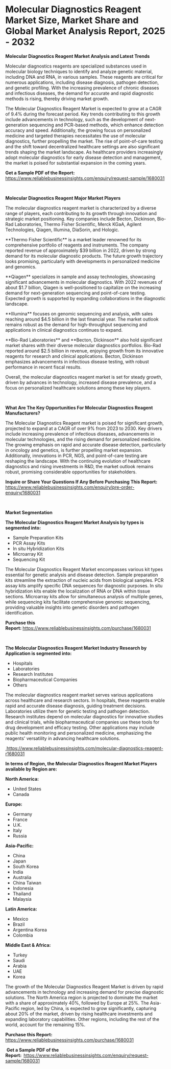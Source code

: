 <p><h1>Molecular Diagnostics Reagent Market Size, Market Share and Global Market Analysis Report, 2025 - 2032</h1></p><p><strong>Molecular Diagnostics Reagent Market Analysis and Latest Trends</strong></p>
<p><p>Molecular diagnostics reagents are specialized substances used in molecular biology techniques to identify and analyze genetic material, including DNA and RNA, in various samples. These reagents are critical for numerous applications, including disease diagnosis, pathogen detection, and genetic profiling. With the increasing prevalence of chronic diseases and infectious diseases, the demand for accurate and rapid diagnostic methods is rising, thereby driving market growth.</p><p>The Molecular Diagnostics Reagent Market is expected to grow at a CAGR of 9.4% during the forecast period. Key trends contributing to this growth include advancements in technology, such as the development of next-generation sequencing and PCR-based methods, which enhance detection accuracy and speed. Additionally, the growing focus on personalized medicine and targeted therapies necessitates the use of molecular diagnostics, further propelling the market. The rise of point-of-care testing and the shift toward decentralized healthcare settings are also significant trends shaping the market landscape. As healthcare providers increasingly adopt molecular diagnostics for early disease detection and management, the market is poised for substantial expansion in the coming years.</p></p>
<p><strong>Get a Sample PDF of the Report:&nbsp;</strong> <a href="https://www.reliablebusinessinsights.com/enquiry/request-sample/1680031?utm_campaign=1847&utm_medium=2&utm_source=Github&utm_content=ia&utm_term=13042025&utm_id=molecular-diagnostics-reagent">https://www.reliablebusinessinsights.com/enquiry/request-sample/1680031</a></p>
<p>&nbsp;</p>
<p><strong>Molecular Diagnostics Reagent Major Market Players</strong></p>
<p><p>The molecular diagnostics reagent market is characterized by a diverse range of players, each contributing to its growth through innovation and strategic market positioning. Key companies include Becton, Dickinson, Bio-Rad Laboratories, Thermo Fisher Scientific, Merck KGaA, Agilent Technologies, Qiagen, Illumina, DiaSorin, and Hologic. </p><p>**Thermo Fisher Scientific** is a market leader renowned for its comprehensive portfolio of reagents and instruments. The company reported revenue of approximately $39 billion in 2022, driven by strong demand for its molecular diagnostic products. The future growth trajectory looks promising, particularly with developments in personalized medicine and genomics.</p><p>**Qiagen** specializes in sample and assay technologies, showcasing significant advancements in molecular diagnostics. With 2022 revenues of about $1.7 billion, Qiagen is well-positioned to capitalize on the increasing demand for next-generation sequencing and point-of-care testing. Expected growth is supported by expanding collaborations in the diagnostic landscape.</p><p>**Illumina** focuses on genomic sequencing and analysis, with sales reaching around $4.5 billion in the last financial year. The market outlook remains robust as the demand for high-throughput sequencing and applications in clinical diagnostics continues to expand.</p><p>**Bio-Rad Laboratories** and **Becton, Dickinson** also hold significant market shares with their diverse molecular diagnostics portfolios. Bio-Rad reported around $2.5 billion in revenue, enjoying growth from its innovative reagents for research and clinical applications. Becton, Dickinson emphasizes advancements in infectious disease testing, with robust performance in recent fiscal results.</p><p>Overall, the molecular diagnostics reagent market is set for steady growth, driven by advances in technology, increased disease prevalence, and a focus on personalized healthcare solutions among these key players.</p></p>
<p>&nbsp;</p>
<p><strong>What Are The Key Opportunities For Molecular Diagnostics Reagent Manufacturers?</strong></p>
<p><p>The Molecular Diagnostics Reagent market is poised for significant growth, projected to expand at a CAGR of over 9% from 2023 to 2030. Key drivers include increasing prevalence of infectious diseases, advancements in molecular technologies, and the rising demand for personalized medicine. The growing emphasis on rapid and accurate disease detection, particularly in oncology and genetics, is further propelling market expansion. Additionally, innovations in PCR, NGS, and point-of-care testing are reshaping the landscape. With the continuing evolution of healthcare diagnostics and rising investments in R&D, the market outlook remains robust, promising considerable opportunities for stakeholders.</p></p>
<p><strong>Inquire or Share Your Questions If Any Before Purchasing This Report:</strong> <a href="https://www.reliablebusinessinsights.com/enquiry/pre-order-enquiry/1680031?utm_campaign=1847&utm_medium=2&utm_source=Github&utm_content=ia&utm_term=13042025&utm_id=molecular-diagnostics-reagent">https://www.reliablebusinessinsights.com/enquiry/pre-order-enquiry/1680031</a></p>
<p>&nbsp;</p>
<p><strong>Market Segmentation</strong></p>
<p><strong>The Molecular Diagnostics Reagent Market Analysis by types is segmented into:</strong></p>
<p><ul><li>Sample Preparation Kits</li><li>PCR Assay Kits</li><li>In situ Hybridization Kits</li><li>Microarray Kit</li><li>Sequencing Kit</li></ul></p>
<p><p>The Molecular Diagnostics Reagent Market encompasses various kit types essential for genetic analysis and disease detection. Sample preparation kits streamline the extraction of nucleic acids from biological samples. PCR assay kits amplify specific DNA sequences for diagnostic purposes. In situ hybridization kits enable the localization of RNA or DNA within tissue sections. Microarray kits allow for simultaneous analysis of multiple genes, while sequencing kits facilitate comprehensive genomic sequencing, providing valuable insights into genetic disorders and pathogen identification.</p></p>
<p><strong>Purchase this Report:&nbsp;</strong><a href="https://www.reliablebusinessinsights.com/purchase/1680031?utm_campaign=1847&utm_medium=2&utm_source=Github&utm_content=ia&utm_term=13042025&utm_id=molecular-diagnostics-reagent">https://www.reliablebusinessinsights.com/purchase/1680031</a></p>
<p>&nbsp;</p>
<p><strong>The Molecular Diagnostics Reagent Market Industry Research by Application is segmented into:</strong></p>
<p><ul><li>Hospitals</li><li>Laboratories</li><li>Research Institutes</li><li>Biopharmaceutical Companies</li><li>Others</li></ul></p>
<p><p>The molecular diagnostics reagent market serves various applications across healthcare and research sectors. In hospitals, these reagents enable rapid and accurate disease diagnosis, guiding treatment decisions. Laboratories utilize them for genetic testing and pathogen detection. Research institutes depend on molecular diagnostics for innovative studies and clinical trials, while biopharmaceutical companies use these tools for drug development and efficacy testing. Other applications may include public health monitoring and personalized medicine, emphasizing the reagents' versatility in advancing healthcare solutions.</p></p>
<p><a href="https://www.reliablebusinessinsights.com/molecular-diagnostics-reagent-r1680031?utm_campaign=1847&utm_medium=2&utm_source=Github&utm_content=ia&utm_term=13042025&utm_id=molecular-diagnostics-reagent">&nbsp;https://www.reliablebusinessinsights.com/molecular-diagnostics-reagent-r1680031</a></p>
<p><strong>In terms of Region, the Molecular Diagnostics Reagent Market Players available by Region are:</strong></p>
<p>
    <p> <strong> North America: </strong>
        <ul>
            <li>United States</li>
            <li>Canada</li>
        </ul>
        </p> 
    <p> <strong> Europe: </strong>
        <ul>
            <li>Germany</li>
            <li>France</li>
            <li>U.K.</li>
            <li>Italy</li>
            <li>Russia</li>
        </ul>
        </p> 
    <p> <strong> Asia-Pacific: </strong>
        <ul>
            <li>China</li>
            <li>Japan</li>
            <li>South Korea</li>
            <li>India</li>
            <li>Australia</li>
            <li>China Taiwan</li>
            <li>Indonesia</li>
            <li>Thailand</li>
            <li>Malaysia</li>
        </ul>
        </p> 
    <p> <strong> Latin America: </strong>
        <ul>
            <li>Mexico</li>
            <li>Brazil</li>
            <li>Argentina Korea</li>
            <li>Colombia</li>
        </ul>
        </p> 
    <p> <strong> Middle East & Africa: </strong>
        <ul>
            <li>Turkey</li>
            <li>Saudi</li>
            <li>Arabia</li>
            <li>UAE</li>
            <li>Korea</li>
        </ul>
    </p>
    </p>
<p><p>The growth of the Molecular Diagnostics Reagent Market is driven by rapid advancements in technology and increasing demand for precise diagnostic solutions. The North America region is projected to dominate the market with a share of approximately 40%, followed by Europe at 25%. The Asia-Pacific region, led by China, is expected to grow significantly, capturing about 20% of the market, driven by rising healthcare investments and expanding laboratory capabilities. Other regions, including the rest of the world, account for the remaining 15%.</p></p>
<p><strong>Purchase this Report: </strong><a href="https://www.reliablebusinessinsights.com/purchase/1680031?utm_campaign=1847&utm_medium=2&utm_source=Github&utm_content=ia&utm_term=13042025&utm_id=molecular-diagnostics-reagent">https://www.reliablebusinessinsights.com/purchase/1680031</a></p>
<p>&nbsp;<strong>Get a Sample PDF of the Report:&nbsp;&nbsp;</strong><a href="https://www.reliablebusinessinsights.com/enquiry/request-sample/1680031?utm_campaign=1847&utm_medium=2&utm_source=Github&utm_content=ia&utm_term=13042025&utm_id=molecular-diagnostics-reagent">https://www.reliablebusinessinsights.com/enquiry/request-sample/1680031</a></p>
<p><strong></strong></p>
<p><p></p><p></p><p></p></p>